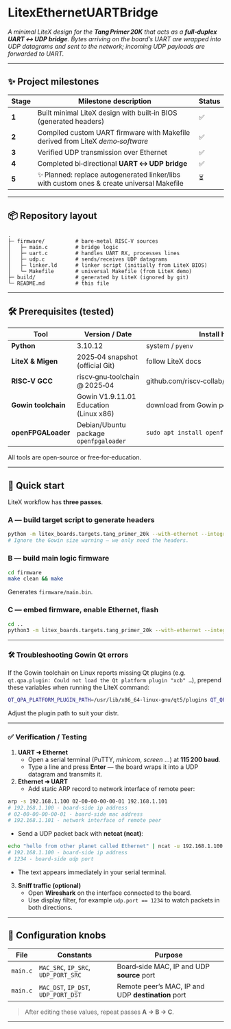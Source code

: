 # LitexEthernetUARTBridge

*A minimal LiteX design for the **Tang Primer 20K** that acts as a **full‑duplex UART ↔ UDP bridge**. Bytes arriving on the board’s UART are wrapped into UDP datagrams and sent to the network; incoming UDP payloads are forwarded to UART.*

---

## ✨ Project milestones

| Stage | Milestone description | Status |
|-------|-----------------------|--------|
| **1** | Built minimal LiteX design with built‑in BIOS (generated headers) | ✅ |
| **2** | Compiled custom UART firmware with Makefile derived from LiteX *demo‑software* | ✅ |
| **3** | Verified UDP transmission over Ethernet | ✅ |
| **4** | Completed bi‑directional **UART ↔ UDP bridge** | ✅ |
| **5** | ✨ Planned: replace autogenerated linker/libs with custom ones & create universal Makefile | ⏳ |

---

## 📦 Repository layout
```text
.
├─ firmware/          # bare‑metal RISC‑V sources
│   ├─ main.c         # bridge logic
│   ├─ uart.c         # handles UART RX, processes lines
│   ├─ udp.c          # sends/receives UDP datagrams
│   ├─ linker.ld      # linker script (initially from LiteX BIOS)
│   └─ Makefile       # universal Makefile (from LiteX demo)
├─ build/             # generated by LiteX (ignored by git)
└─ README.md          # this file
```

---

## 🛠 Prerequisites (tested)

| Tool | Version / Date | Install hint |
|------|----------------|--------------|
| **Python** | 3.10.12 | system / `pyenv` |
| **LiteX & Migen** | 2025‑04 snapshot (official Git) | follow LiteX docs |
| **RISC‑V GCC** | riscv‑gnu‑toolchain @ 2025‑04 | github.com/riscv‑collab/riscv‑gnu‑toolchain |
| **Gowin toolchain** | Gowin V1.9.11.01 Education (Linux x86) | download from Gowin portal |
| **openFPGALoader** | Debian/Ubuntu package `openfpgaloader` | `sudo apt install openfpgaloader` |

All tools are open‑source or free‑for‑education.

---

## 🚀 Quick start

LiteX workflow has **three passes**.

### A — build target script to generate headers
```bash
python -m litex_boards.targets.tang_primer_20k --with-ethernet --integrated-rom-size=0x8000 --build
# Ignore the Gowin size warning – we only need the headers.
```

### B — build main logic firmware
```bash
cd firmware
make clean && make
```
Generates `firmware/main.bin`.

### C — embed firmware, enable Ethernet, flash
```bash
cd ..
python3 -m litex_boards.targets.tang_primer_20k --with-ethernet --integrated-rom-init=firmware/main.bin --build --flash
```

---

### 🛠️ Troubleshooting Gowin Qt errors
If the Gowin toolchain on Linux reports missing Qt plugins (e.g. `qt.qpa.plugin: Could not load the Qt platform plugin "xcb" …`), prepend these variables when running the LiteX command:
```bash
QT_QPA_PLATFORM_PLUGIN_PATH=/usr/lib/x86_64-linux-gnu/qt5/plugins QT_QPA_PLATFORM=xcb QT_XCB_GL_INTEGRATION=none python3 -m litex_boards.targets.tang_primer_20k …
```
Adjust the plugin path to suit your distr.

---

### ✅ Verification / Testing
1. **UART ➜ Ethernet**
   * Open a serial terminal (PuTTY, *minicom*, *screen* …) at **115 200 baud**.
   * Type a line and press **Enter** — the board wraps it into a UDP datagram and transmits it.
2. **Ethernet ➜ UART**
   * Add static ARP record to network interface of remote peer:
  ```bash
  arp -s 192.168.1.100 02-00-00-00-00-01 192.168.1.101
  # 192.168.1.100 - board‑side ip address
  # 02-00-00-00-00-01 - board‑side mac address
  # 192.168.1.101 - network interface of remote peer 
  ```
   * Send a UDP packet back with **netcat (ncat)**:
  ```bash
  echo "hello from other planet called Ethernet" | ncat -u 192.168.1.100 1234
  # 192.168.1.100 - board‑side ip address
  # 1234 - board‑side udp port
  ```
   * The text appears immediately in your serial terminal.
3. **Sniff traffic (optional)**
   * Open **Wireshark** on the interface connected to the board.
   * Use display filter, for example `udp.port == 1234` to watch packets in both directions.

---

## 🔧 Configuration knobs

| File | Constants | Purpose |
|------|-----------|---------|
| `main.c` | `MAC_SRC`, `IP_SRC`, `UDP_PORT_SRC` | Board‑side MAC, IP and UDP **source** port |
| `main.c` | `MAC_DST`, `IP_DST`, `UDP_PORT_DST` | Remote peer’s MAC, IP and UDP **destination** port |

> After editing these values, repeat passes **A → B → C**.

---
